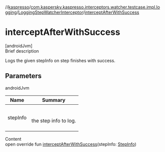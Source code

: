 //[kaspresso](../../index.md)/[com.kaspersky.kaspresso.interceptors.watcher.testcase.impl.logging](../index.md)/[LoggingStepWatcherInterceptor](index.md)/[interceptAfterWithSuccess](intercept-after-with-success.md)



# interceptAfterWithSuccess  
[androidJvm]  
Brief description  


Logs the given stepInfo on step finishes with success.



## Parameters  
  
androidJvm  
  
|  Name|  Summary| 
|---|---|
| stepInfo| <br><br>the step info to log.<br><br>
  
  
Content  
open override fun [interceptAfterWithSuccess](intercept-after-with-success.md)(stepInfo: [StepInfo](../../com.kaspersky.kaspresso.testcases.models.info/-step-info/index.md))  



